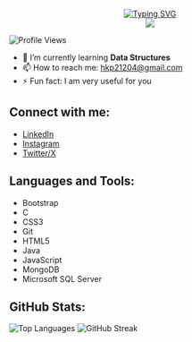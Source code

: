 <!--# Hi 👋, I'm Himanshu Parmar-->
<p align="center">
<a href="https://github.com/himanshuparmar21">
    <img src="https://readme-typing-svg.demolab.com?font=Georgia&size=18&duration=2000&pause=100&multiline=true&width=500&height=80&lines=Himanshu+Parmar;B.Tech+Student;Data+Structure+%7C+Java+%7c+Python+%7C+MERN Stack" alt="Typing SVG" />
</a>
<br>
<a href="https://github.com/Bhavya2004">
    <img src="https://github-stats-alpha.vercel.app/api?username=himanshuparmar21&cc=22272e&tc=37BCF6&ic=fff&bc=0000">
</a>



![Profile Views](https://komarev.com/ghpvc/?username=himanshuparmar21&label=Profile%20views&color=0e75b6&style=flat)

- 🌱 I’m currently learning **Data Structures**
- 📫 How to reach me: [hkp21204@gmail.com](mailto:hkp21204@gmail.com)
- ⚡ Fun fact: I am very useful for you

## Connect with me:
- [LinkedIn](https://linkedin.com/in/himanshu-parmar-1901a4250)
- [Instagram](https://instagram.com/himanshu.parmar_21204)
- [Twitter/X](https://twitter.com/himanshu__21204)

## Languages and Tools:
- Bootstrap
- C
- CSS3
- Git
- HTML5
- Java
- JavaScript
- MongoDB
- Microsoft SQL Server

## GitHub Stats:
![Top Languages](https://github-readme-stats.vercel.app/api/top-langs/?username=himanshuparmar21&layout=compact)
![GitHub Streak](https://github-readme-streak-stats.herokuapp.com/?user=himanshuparmar21)
